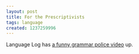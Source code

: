 ```yaml
---
layout: post
title: For the Prescriptivists
tags: language
created: 1237259996
---
```

Language Log has [a funny grammar police video](http://languagelog.ldc.upenn.edu/nll/?p=1173) up.
